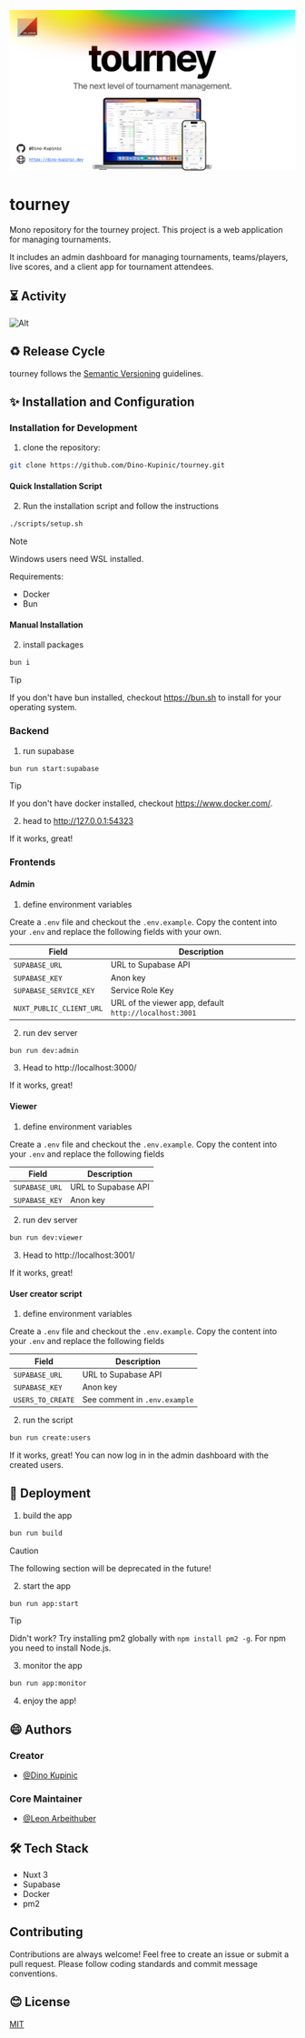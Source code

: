 ![tourney](./.github/assets/banner.png)

# tourney

Mono repository for the tourney project. This project is a web application for managing tournaments.

It includes an admin dashboard for managing tournaments, teams/players, live scores, and a client app for tournament
attendees.

## ⏳ Activity

![Alt](https://repobeats.axiom.co/api/embed/bd1b64dfb166474122230a0f147ea9f77e408ad1.svg "Repobeats analytics image")

## ♻️ Release Cycle

tourney follows the [Semantic Versioning](https://semver.org/) guidelines.

## ✨ Installation and Configuration

### Installation for Development

1. clone the repository:

```bash
git clone https://github.com/Dino-Kupinic/tourney.git
```

#### Quick Installation Script

2. Run the installation script and follow the instructions

```bash
./scripts/setup.sh
```

> [!NOTE]
> Windows users need WSL installed.

Requirements:

- Docker
- Bun

#### Manual Installation

2. install packages

```bash
bun i
```

> [!TIP]
> If you don't have bun installed, checkout https://bun.sh to install for your operating system.

### Backend

1. run supabase

```bash
bun run start:supabase
```

> [!TIP]
> If you don't have docker installed, checkout https://www.docker.com/.

2. head to http://127.0.0.1:54323

If it works, great!

### Frontends

#### Admin

1. define environment variables

Create a `.env` file and checkout the `.env.example`.
Copy the content into your `.env` and replace the following fields with your own.

| Field                    | Description                                            |
| ------------------------ | ------------------------------------------------------ |
| `SUPABASE_URL`           | URL to Supabase API                                    |
| `SUPABASE_KEY`           | Anon key                                               |
| `SUPABASE_SERVICE_KEY`   | Service Role Key                                       |
| `NUXT_PUBLIC_CLIENT_URL` | URL of the viewer app, default `http://localhost:3001` |

2. run dev server

```bash
bun run dev:admin
```

3. Head to http://localhost:3000/

If it works, great!

#### Viewer

1. define environment variables

Create a `.env` file and checkout the `.env.example`. Copy the content into your `.env` and replace the following fields

| Field          | Description         |
| -------------- | ------------------- |
| `SUPABASE_URL` | URL to Supabase API |
| `SUPABASE_KEY` | Anon key            |

2. run dev server

```bash
bun run dev:viewer
```

3. Head to http://localhost:3001/

If it works, great!

#### User creator script

1. define environment variables

Create a `.env` file and checkout the `.env.example`. Copy the content into your `.env` and replace the following fields

| Field             | Description                   |
| ----------------- | ----------------------------- |
| `SUPABASE_URL`    | URL to Supabase API           |
| `SUPABASE_KEY`    | Anon key                      |
| `USERS_TO_CREATE` | See comment in `.env.example` |

2. run the script

```bash
bun run create:users
```

If it works, great! You can now log in in the admin dashboard with the created users.

## 🚀 Deployment

1. build the app

```bash
bun run build
```

> [!CAUTION]
> The following section will be deprecated in the future!

2. start the app

```bash
bun run app:start
```

> [!TIP]
> Didn't work?
> Try installing pm2 globally with `npm install pm2 -g`.
> For npm you need to install Node.js.

3. monitor the app

```bash
bun run app:monitor
```

4. enjoy the app!

## 😄 Authors

### Creator

- [@Dino Kupinic](https://www.github.com/Dino-Kupinic)

### Core Maintainer

- [@Leon Arbeithuber](https://github.com/larbeith)

## 🛠️ Tech Stack

- Nuxt 3
- Supabase
- Docker
- pm2

## Contributing

Contributions are always welcome! Feel free to create an issue or submit a pull request.
Please follow coding standards and commit message conventions.

## 😊 License

[MIT](https://choosealicense.com/licenses/mit/)
